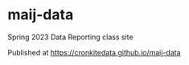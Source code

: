 # maij-data

Spring 2023 Data Reporting class site 

Published at https://cronkitedata.github.io/maij-data
